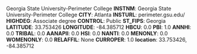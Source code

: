 
Georgia State University-Perimeter College
**INSTNM**: Georgia State University-Perimeter College
**CITY**: Atlanta
**INSTURL**: perimeter.gsu.edu/
**HIGHDEG**: Associate degree
**CONTROL**: Public
**ST_FIPS**: Georgia
**LATITUDE**: 33.753426
**LONGITUDE**: -84.385712
**HBCU**: 0.0
**PBI**: 1.0
**ANNHI**: 0.0
**TRIBAL**: 0.0
**AANAPII**: 0.0
**HSI**: 0.0
**NANTI**: 0.0
**MENONLY**: 0.0
**WOMENONLY**: 0.0
**RELAFFIL**: None
**CURROPER**: 1.0
**location**: 33.753426, -84.385712